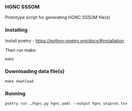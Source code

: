 ### HGNC SSSOM

Prototype script for generating HGNC SSSOM file(s)


### Installing

Install poetry - https://python-poetry.org/docs/#installation

Then run make:

```make```

### Downloading data file(s)

```
make download
```

### Running
```poetry run ./hgnc.py hgnc.yaml --output hgnc_uniprot.tsv```
